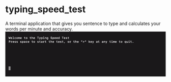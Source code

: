 # typing_speed_test
A terminal application that gives you sentence to type and calculates your words per minute and accuracy.
![](https://github.com/toluwanimijewesimi/typing_speed_test/blob/master/typing_speed_test_gif.gif)
